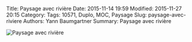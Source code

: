 Title: Paysage avec rivière
Date: 2015-11-14 19:59
Modified: 2015-11-27 20:15
Category:
Tags: 10571, Duplo, MOC, Paysage
Slug: paysage-avec-riviere
Authors: Yann Baumgartner
Summary: Paysage avec rivière

![Paysage avec rivière][paysage-avec-riviere]

[paysage-avec-riviere]: {filename}/images/paysage-avec-riviere.jpg  "Paysage avec rivière"
